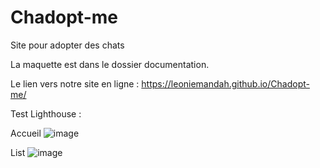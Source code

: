# Chadopt-me
Site pour adopter des chats

La maquette est dans le dossier documentation.

Le lien vers notre site en ligne : https://leoniemandah.github.io/Chadopt-me/

Test Lighthouse :

  Accueil
![image](https://user-images.githubusercontent.com/46484598/120200071-d5b13c80-c21b-11eb-81af-0e78b171a673.png)

  List
 ![image](https://user-images.githubusercontent.com/46484598/120200522-58d29280-c21c-11eb-846e-6c4972d65d72.png)

